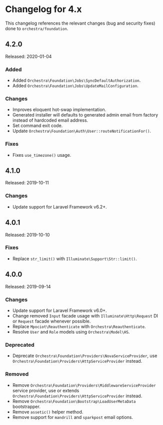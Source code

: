 # Changelog for 4.x

This changelog references the relevant changes (bug and security fixes) done to `orchestra/foundation`.

## 4.2.0

Released: 2020-01-04

### Added

* Added `Orchestra\Foundation\Jobs\SyncDefaultAuthorization`.
* Added `Orchestra\Foundation\Jobs\UpdateMailConfiguration`.

### Changes

* Improves eloquent hot-swap implementation. 
* Generated installer will defaults to generated admin email from factory instead of hardcoded email address. 
* Set command exit code.
* Update `Orchestra\Foundation\Auth\User::routeNotificationFor()`.

### Fixes

* Fixes `use_timezone()` usage.

## 4.1.0

Released: 2019-10-11

### Changes

* Update support for Laravel Framework v6.2+.

## 4.0.1

Released: 2019-10-10

### Fixes

* Replace `str_limit()` with `Illuminate\Support\Str::limit()`.

## 4.0.0

Released: 2019-09-14

### Changes

* Update support for Laravel Framework v6.0+.
* Change removed `Input` facade usage with `Illuminate\Http\Request` DI or `Request` facade whenever possible.
* Replace `Mpociot\Reauthenticate` with `Orchestra\Reauthenticate`.
* Resolve `User` and `Role` models using `Orchestra\Model\HS`.

### Deprecated

* Deprecate `Orchestra\Foundation\Providers\NovaServiceProvider`, use `Orchestra\Foundation\Providers\HttpServiceProvider` instead.

### Removed

* Remove `Orchestra\Foundation\Providers\MiddlewareServiceProvider` service provider, use or extends `Orchestra\Foundation\Providers\HttpServiceProvider` instead.
* Remove `Orchestra\Foundation\Bootstrap\LoadUserMetaData` bootstrapper.
* Remove `assetic()` helper method.
* Remove support for `mandrill` and `sparkpost` email options.
